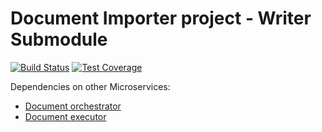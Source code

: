 # Document Importer project - Writer Submodule

[![Build Status](https://travis-ci.org/resource-watch/doc-writer.svg?branch=dev)](https://travis-ci.org/resource-watch/doc-writer)
[![Test Coverage](https://api.codeclimate.com/v1/badges/51973ae3d8b03163522d/test_coverage)](https://codeclimate.com/github/resource-watch/doc-writer/test_coverage)

Dependencies on other Microservices:

- [Document orchestrator](https://github.com/resource-watch/doc-orchestrator)
- [Document executor](https://github.com/resource-watch/doc-executor)
